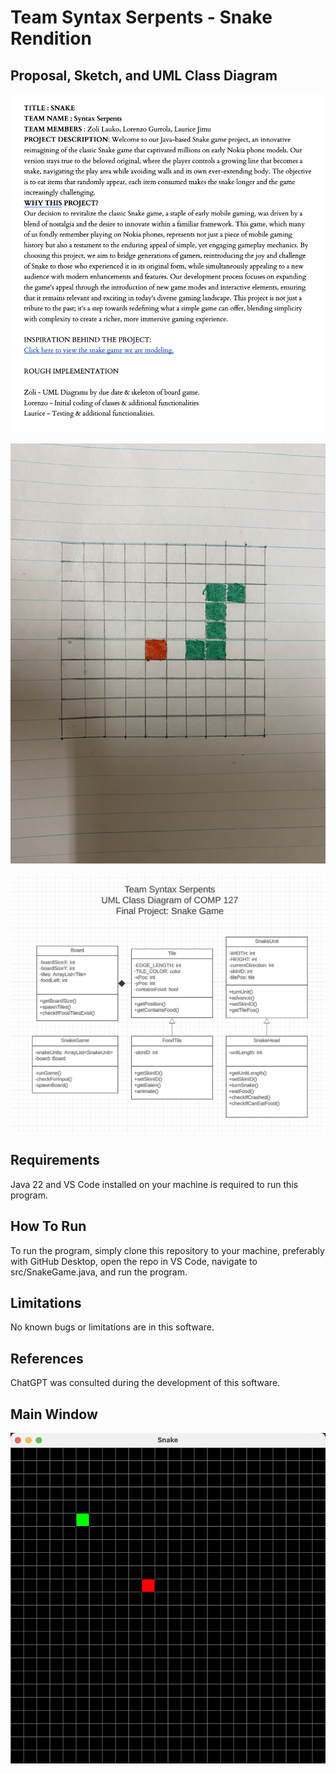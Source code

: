 # Team Syntax Serpents - Snake Rendition
## Proposal, Sketch, and UML Class Diagram

![A project proposal describing the purpose of the software](res/images/Proposal.png "Proposal")

![A sketch visualizing the finished project](res/images/Sketch.JPG "Sketch")

![A UML class diagram showing the different classes and relationships in the project](res/images/UML.PNG "UML Diagram")

## Requirements

Java 22 and VS Code installed on your machine is required to run this program.

## How To Run

To run the program, simply clone this repository to your machine, preferably with GitHub Desktop, open the repo in VS Code, navigate to src/SnakeGame.java, and run the program.

## Limitations

No known bugs or limitations are in this software.

## References

ChatGPT was consulted during the development of this software.

## Main Window

![A screenshot showing the main window of the program. A food unit and snake of length 1 is shown](res/images/MainWindow.png "Main Window Screenshot")




